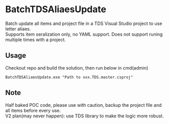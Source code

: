 # BatchTDSAliaesUpdate
Batch update all items and project file in a TDS Visual Studio project to use letter aliaes.   
Supports item seralization only, no YAML support. Does not support runing multiple times with a project.

## Usage
Checkout repo and build the solution, then run below in cmd(admin)
```
BatchTDSAliaesUpdate.exe "Path to xxx.TDS.master.csproj"
```

## Note
Half baked POC code, please use with caution, backup the project file and all items before every use.   
V2 plan(may never happen): use TDS library to make the logic more robust.
